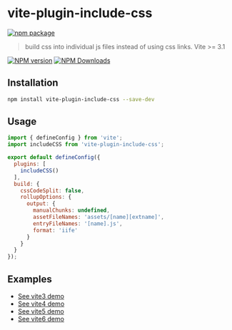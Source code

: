 # vite-plugin-include-css

[![npm package](https://nodei.co/npm/vite-plugin-include-css.png?downloads=true&downloadRank=true&stars=true)](https://www.npmjs.com/package/vite-plugin-include-css)

> build css into individual js files instead of using css links. Vite >= 3.1

[![NPM version](https://img.shields.io/npm/v/vite-plugin-include-css.svg?style=flat)](https://npmjs.org/package/vite-plugin-include-css)
[![NPM Downloads](https://img.shields.io/npm/dm/vite-plugin-include-css.svg?style=flat)](https://npmjs.org/package/vite-plugin-include-css)

## Installation

```bash
npm install vite-plugin-include-css --save-dev
```

## Usage

```js
import { defineConfig } from 'vite';
import includeCSS from 'vite-plugin-include-css';

export default defineConfig({
  plugins: [
    includeCSS()
  ],
  build: {
    cssCodeSplit: false,
    rollupOptions: {
      output: {
        manualChunks: undefined,
        assetFileNames: 'assets/[name][extname]',
        entryFileNames: '[name].js',
        format: 'iife'
      }
    }
  }
});
```

## Examples

* [See vite3 demo](../../examples/vite3-demo)
* [See vite4 demo](../../examples/vite4-demo)
* [See vite5 demo](../../examples/vite5-demo)
* [See vite6 demo](../../examples/vite6-demo)